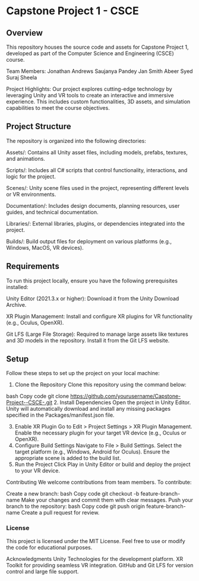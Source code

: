 # Capstone Project 1 - CSCE

## Overview

This repository houses the source code and assets for Capstone Project 1, developed as part of the Computer Science and Engineering (CSCE) course.

Team Members:
Jonathan Andrews
Saujanya Pandey
Jan Smith
Abeer Syed
Suraj Sheela

Project Highlights:
Our project explores cutting-edge technology by leveraging Unity and VR tools to create an interactive and immersive experience. This includes custom functionalities, 3D assets, and simulation capabilities to meet the course objectives.

## Project Structure

The repository is organized into the following directories:

Assets/:
Contains all Unity asset files, including models, prefabs, textures, and animations.

Scripts/:
Includes all C# scripts that control functionality, interactions, and logic for the project.

Scenes/:
Unity scene files used in the project, representing different levels or VR environments.

Documentation/:
Includes design documents, planning resources, user guides, and technical documentation.

Libraries/:
External libraries, plugins, or dependencies integrated into the project.

Builds/:
Build output files for deployment on various platforms (e.g., Windows, MacOS, VR devices).



## Requirements

To run this project locally, ensure you have the following prerequisites installed:

Unity Editor (2021.3.x or higher):
Download it from the Unity Download Archive.

XR Plugin Management:
Install and configure XR plugins for VR functionality (e.g., Oculus, OpenXR).

Git LFS (Large File Storage):
Required to manage large assets like textures and 3D models in the repository. Install it from the Git LFS website.

## Setup
Follow these steps to set up the project on your local machine:

1. Clone the Repository
Clone this repository using the command below:

bash
Copy code
git clone https://github.com/yourusername/Capstone-Project--CSCE-.git
2. Install Dependencies
Open the project in Unity Editor. Unity will automatically download and install any missing packages specified in the Packages/manifest.json file.

3. Enable XR Plugin
Go to Edit > Project Settings > XR Plugin Management.
Enable the necessary plugin for your target VR device (e.g., Oculus or OpenXR).
4. Configure Build Settings
Navigate to File > Build Settings.
Select the target platform (e.g., Windows, Android for Oculus).
Ensure the appropriate scene is added to the build list.
5. Run the Project
Click Play in Unity Editor or build and deploy the project to your VR device.

Contributing
We welcome contributions from team members. To contribute:

Create a new branch:
bash
Copy code
git checkout -b feature-branch-name
Make your changes and commit them with clear messages.
Push your branch to the repository:
bash
Copy code
git push origin feature-branch-name
Create a pull request for review.

### License
This project is licensed under the MIT License. Feel free to use or modify the code for educational purposes.

Acknowledgments
Unity Technologies for the development platform.
XR Toolkit for providing seamless VR integration.
GitHub and Git LFS for version control and large file support.

